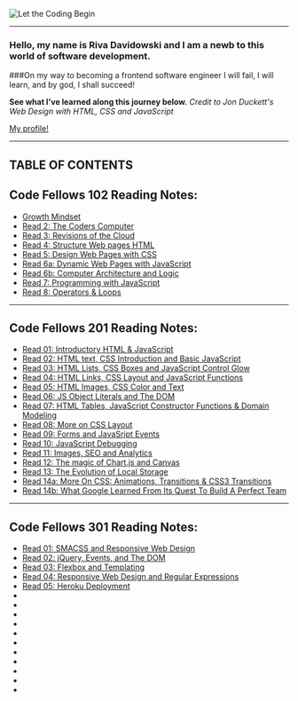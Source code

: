 ![Let the Coding Begin](https://media.giphy.com/media/zOvBKUUEERdNm/giphy.gif)

------------------------
### Hello, my name is Riva Davidowski and I am a newb to this world of software development. 
###On my way to becoming a frontend software engineer I will fail, I will learn, and by god, I shall succeed! 

**See what I've learned along this journey below.** 
*Credit to Jon Duckett's Web Design with HTML, CSS and JavaScript* 

[My profile!](https://rivad2.github.io/reading-notes/)

-----------------
## TABLE OF CONTENTS

## Code Fellows 102 Reading Notes:

* [Growth Mindset](growthmindset.md)
* [Read 2: The Coders Computer](coder-computers.md)
* [Read 3: Revisions of the Cloud](commit-to-git.md)
* [Read 4: Structure Web pages HTML](structure-html.md)
* [Read 5: Design Web Pages with CSS](structure-css.md)
* [Read 6a: Dynamic Web Pages with JavaScript](javascript.md)
* [Read 6b: Computer Architecture and Logic](architectureandLogic.md)
* [Read 7: Programming with JavaScript](programmingjs.md)
* [Read 8: Operators & Loops](opsandloops.md)


----------------------------

## Code Fellows 201 Reading Notes:

* [Read 01: Introductory HTML & JavaScript](201/class-01.md)
* [Read 02: HTML text, CSS Introduction and Basic JavaScript](201/class-02.md)
* [Read 03: HTML Lists, CSS Boxes and JavaScript Control Glow](201/class-03.md)
* [Read 04: HTML Links, CSS Layout and JavaScript Functions](201/class-04.md)
* [Read 05: HTML Images, CSS Color and Text](201/class-05.md)
* [Read 06: JS Object Literals and The DOM](201/class-06.md)
* [Read 07: HTML Tables, JavaScript Constructor Functions & Domain Modeling](201/class-07.md)
* [Read 08: More on CSS Layout](201/class-08.md)
* [Read 09: Forms and JavaSript Events](201/class-09.md)
* [Read 10: JavaScript Debugging](201/class-10.md)
* [Read 11: Images, SEO and Analytics](201/class-11.md)
* [Read 12: The magic of Chart.js and Canvas](201/class-12.md)
* [Read 13: The Evolution of Local Storage](201/class-13.md)
* [Read 14a: More On CSS: Animations, Transitions & CSS3 Transitions](201/class-14a.md)
* [Read 14b: What Google Learned From Its Quest To Build A Perfect Team](201/class-14b.md)

--------------

## Code Fellows 301 Reading Notes:

* [Read 01: SMACSS and Responsive Web Design](301/class-01.md)
* [Read 02: jQuery, Events, and The DOM](301/class-02.md)
* [Read 03:  Flexbox and Templating](301/class-03.md)
* [Read 04: Responsive Web Design and Regular Expressions](301/class-04.md)
* [Read 05: Heroku Deployment](301/class-05.md)
* []()
* []()
* []()
* []()
* []()
* []()
* []()
* []()
* []()
* []()
* []()
